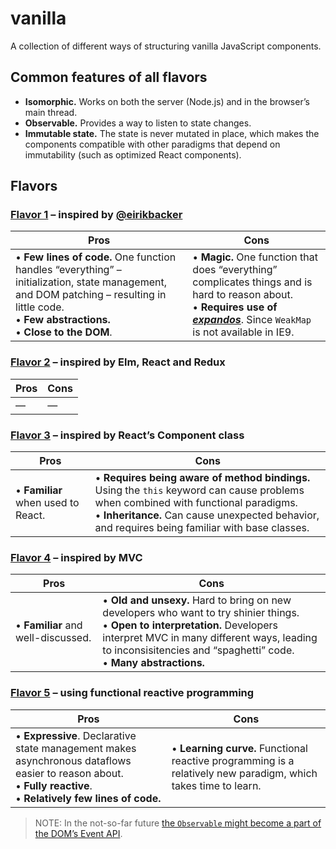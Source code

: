 # vanilla

A collection of different ways of structuring vanilla JavaScript components.

## Common features of all flavors

* **Isomorphic.** Works on both the server (Node.js) and in the browser’s main thread.
* **Observable.** Provides a way to listen to state changes.
* **Immutable state.** The state is never mutated in place, which makes the components compatible with other paradigms that depend on immutability (such as optimized React components).

## Flavors

### [Flavor 1](flavor1/) – inspired by [@eirikbacker](https://github.com/eirikbacker)

| Pros                                                                                                                                                                                              | Cons                                                                                                                                                                                                                                        |
| ------------------------------------------------------------------------------------------------------------------------------------------------------------------------------------------------- | ------------------------------------------------------------------------------------------------------------------------------------------------------------------------------------------------------------------------------------------- |
| • **Few lines of code.** One function handles “everything” – initialization, state management, and DOM patching – resulting in little code.<br>• **Few abstractions.**<br>• **Close to the DOM**. | • **Magic.** One function that does “everything” complicates things and is hard to reason about.<br>• **Requires use of [_expandos_](https://developer.mozilla.org/en-US/docs/Glossary/Expando)**. Since `WeakMap` is not available in IE9. |

### [Flavor 2](flavor2/) – inspired by Elm, React and Redux

| Pros | Cons |
| ---- | ---- |
| —    | —    |

### [Flavor 3](flavor3/) – inspired by React’s Component class

| Pros                               | Cons                                                                                                                                                                                                                                    |
| ---------------------------------- | --------------------------------------------------------------------------------------------------------------------------------------------------------------------------------------------------------------------------------------- |
| • **Familiar** when used to React. | • **Requires being aware of method bindings.** Using the `this` keyword can cause problems when combined with functional paradigms.<br>• **Inheritance.** Can cause unexpected behavior, and requires being familiar with base classes. |

### [Flavor 4](flavor4/) – inspired by MVC

| Pros                               | Cons                                                                                                                                                                                                                                                  |
| ---------------------------------- | ----------------------------------------------------------------------------------------------------------------------------------------------------------------------------------------------------------------------------------------------------- |
| • **Familiar** and well-discussed. | • **Old and unsexy.** Hard to bring on new developers who want to try shinier things.<br>• **Open to interpretation.** Developers interpret MVC in many different ways, leading to inconsisitencies and “spaghetti” code.<br>• **Many abstractions.** |

### [Flavor 5](flavor5/) – using functional reactive programming

| Pros                                                                                                                                                                | Cons                                                                                                           |
| ------------------------------------------------------------------------------------------------------------------------------------------------------------------- | -------------------------------------------------------------------------------------------------------------- |
| • **Expressive**. Declarative state management makes asynchronous dataflows easier to reason about.<br>• **Fully reactive**.<br>• **Relatively few lines of code.** | • **Learning curve.** Functional reactive programming is a relatively new paradigm, which takes time to learn. |

> NOTE: In the not-so-far future [the `Observable` might become a part of the DOM’s Event API](https://github.com/whatwg/dom/issues/544).
